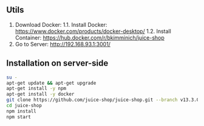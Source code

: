## Utils
1. Download Docker:
    1.1. Install Docker:
        https://www.docker.com/products/docker-desktop/
    1.2. Install Container:
        https://hub.docker.com/r/bkimminich/juice-shop
2. Go to Server:
    http://192.168.93.1:3001/


## Installation on server-side
```sh
su -
apt-get update && apt-get upgrade
apt-get install -y npm
apt-get install -y docker
git clone https://github.com/juice-shop/juice-shop.git --branch v13.3.0 --depth 1
cd juice-shop
npm install
npm start
```